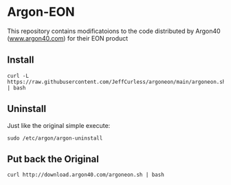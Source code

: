 # Argon-EON
This repository contains modificatoions to the code distributed by Argon40 (www.argon40.com) for their EON product

## Install

```
curl -L https://raw.githubusercontent.com/JeffCurless/argoneon/main/argoneon.sh | bash
```
## Uninstall

Just like the original simple execute:

```
sudo /etc/argon/argon-uninstall
```

## Put back the Original

```
curl http://download.argon40.com/argoneon.sh | bash
```
